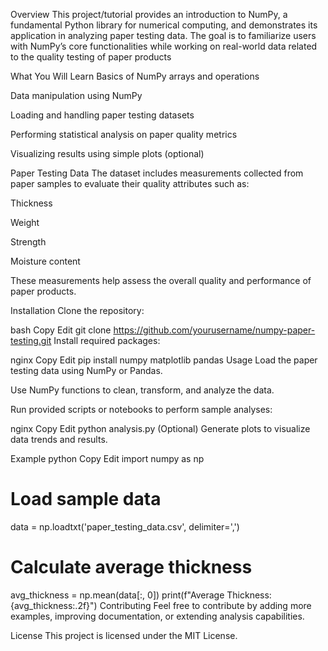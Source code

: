 Overview
This project/tutorial provides an introduction to NumPy, a fundamental Python library for numerical computing, and demonstrates its application in analyzing paper testing data. The goal is to familiarize users with NumPy’s core functionalities while working on real-world data related to the quality testing of paper products

What You Will Learn
Basics of NumPy arrays and operations

Data manipulation using NumPy

Loading and handling paper testing datasets

Performing statistical analysis on paper quality metrics

Visualizing results using simple plots (optional)

Paper Testing Data
The dataset includes measurements collected from paper samples to evaluate their quality attributes such as:

Thickness

Weight

Strength

Moisture content

These measurements help assess the overall quality and performance of paper products.

Installation
Clone the repository:

bash
Copy
Edit
git clone https://github.com/yourusername/numpy-paper-testing.git
Install required packages:

nginx
Copy
Edit
pip install numpy matplotlib pandas
Usage
Load the paper testing data using NumPy or Pandas.

Use NumPy functions to clean, transform, and analyze the data.

Run provided scripts or notebooks to perform sample analyses:

nginx
Copy
Edit
python analysis.py
(Optional) Generate plots to visualize data trends and results.

Example
python
Copy
Edit
import numpy as np

# Load sample data
data = np.loadtxt('paper_testing_data.csv', delimiter=',')

# Calculate average thickness
avg_thickness = np.mean(data[:, 0])
print(f"Average Thickness: {avg_thickness:.2f}")
Contributing
Feel free to contribute by adding more examples, improving documentation, or extending analysis capabilities.

License
This project is licensed under the MIT License.
